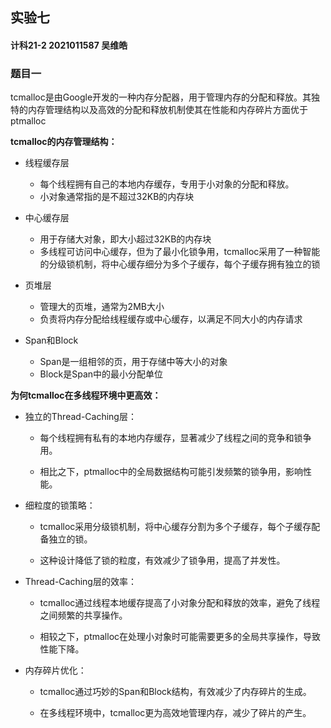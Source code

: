 ## 实验七

#### 计科21-2    2021011587    吴维皓



### 题目一

tcmalloc是由Google开发的一种内存分配器，用于管理内存的分配和释放。其独特的内存管理结构以及高效的分配和释放机制使其在性能和内存碎片方面优于ptmalloc



**tcmalloc的内存管理结构：**

- 线程缓存层
  - 每个线程拥有自己的本地内存缓存，专用于小对象的分配和释放。
  - 小对象通常指的是不超过32KB的内存块

- 中心缓存层
  - 用于存储大对象，即大小超过32KB的内存块
  - 多线程可访问中心缓存，但为了最小化锁争用，tcmalloc采用了一种智能的分级锁机制，将中心缓存细分为多个子缓存，每个子缓存拥有独立的锁
- 页堆层
  - 管理大的页堆，通常为2MB大小
  - 负责将内存分配给线程缓存或中心缓存，以满足不同大小的内存请求
- Span和Block
  - Span是一组相邻的页，用于存储中等大小的对象
  - Block是Span中的最小分配单位



**为何tcmalloc在多线程环境中更高效：**

- 独立的Thread-Caching层：

  - 每个线程拥有私有的本地内存缓存，显著减少了线程之间的竞争和锁争用。

  - 相比之下，ptmalloc中的全局数据结构可能引发频繁的锁争用，影响性能。

- 细粒度的锁策略：

  - tcmalloc采用分级锁机制，将中心缓存分割为多个子缓存，每个子缓存配备独立的锁。

  - 这种设计降低了锁的粒度，有效减少了锁争用，提高了并发性。

- Thread-Caching层的效率：

  - tcmalloc通过线程本地缓存提高了小对象分配和释放的效率，避免了线程之间频繁的共享操作。

  - 相较之下，ptmalloc在处理小对象时可能需要更多的全局共享操作，导致性能下降。

- 内存碎片优化：

  - tcmalloc通过巧妙的Span和Block结构，有效减少了内存碎片的生成。

  - 在多线程环境中，tcmalloc更为高效地管理内存，减少了碎片的产生。
